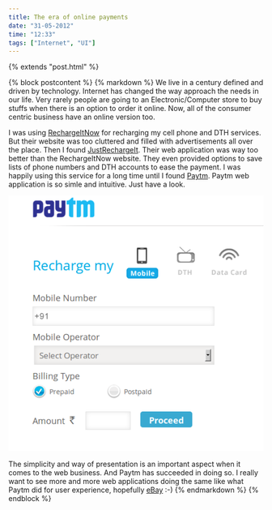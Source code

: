 ```yaml
---
title: The era of online payments
date: "31-05-2012"
time: "12:33"
tags: ["Internet", "UI"]
---
```

{% extends "post.html" %}

{% block postcontent %}
{% markdown %}
We live in a century defined and driven by technology. Internet has changed the way approach the needs in our life. Very rarely people are going to an Electronic/Computer store to buy stuffs when there is an option to order it online. Now, all of the consumer centric business have an online version too.

I was using [RechargeItNow](http://rechargeitnow.com) for recharging my cell phone and DTH services. But their website was too cluttered and filled with advertisements all over the place. Then I found [JustRechargeIt](https://justrechargeit.com). Their web application was way too better than the RechargeItNow website. They even provided options to save lists of phone numbers and DTH accounts to ease the payment. I was happily using this service for a long time until I found [Paytm](http://paytm.com). Paytm web application is so simle and intuitive. Just have a look.

![Paytm](/images/posts/the-era-of-online-payments/paytm.png)

The simplicity and way of presentation is an important aspect when it comes to the web business. And Paytm has succeeded in doing so. I really want to see more and more web applications doing the same like what Paytm did for user experience, hopefully [eBay](http://ebay.in) :-)
{% endmarkdown %}
{% endblock %}
